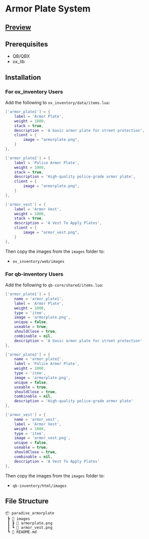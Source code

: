 # Armor Plate System

## [Preview](https://youtu.be/EV4Z2dSNfF4)

## Prerequisites

- QB/QBX
- ox_lib

## Installation

### For ox_inventory Users

Add the following to `ox_inventory/data/items.lua`:

```lua
['armor_plate1'] = {
    label = 'Armor Plate',
    weight = 1000,
    stack = true,
    description = 'A basic armor plate for street protection',
    client = {
        image = "armorplate.png",
    }
},

['armor_plate2'] = {
    label = 'Police Armor Plate',
    weight = 1000,
    stack = true,
    description = 'High-quality police-grade armor plate',
    client = {
        image = "armorplate.png",
    }
},

['armor_vest'] = {
    label = 'Armor Vest',
    weight = 1000,
    stack = true,
    description = 'A Vest To Apply Plates',
    client = {
        image = "armor_vest.png",
    }
},
```

Then copy the images from the `images` folder to:
- `ox_inventory/web/images`

### For qb-inventory Users 

Add the following to `qb-core/shared/items.lua`:

```lua
['armor_plate1'] = {
    name = 'armor_plate1',
    label = 'Armor Plate',
    weight = 1000,
    type = 'item',
    image = 'armorplate.png',
    unique = false,
    useable = true,
    shouldClose = true,
    combinable = nil,
    description = 'A basic armor plate for street protection'
},

['armor_plate2'] = {
    name = 'armor_plate2',
    label = 'Police Armor Plate',
    weight = 1000,
    type = 'item',
    image = 'armorplate.png',
    unique = false,
    useable = true,
    shouldClose = true,
    combinable = nil,
    description = 'High-quality police-grade armor plate'
},

['armor_vest'] = {
    name = 'armor_vest',
    label = 'Armor Vest', 
    weight = 1000,
    type = 'item',
    image = 'armor_vest.png',
    unique = false,
    useable = true,
    shouldClose = true,
    combinable = nil,
    description = 'A Vest To Apply Plates'
},
```

Then copy the images from the `images` folder to:
- `qb-inventory/html/images`

## File Structure

```
📦 paradise_armorplate
 ┣ 📂 images
 ┃ ┣ 📜 armorplate.png
 ┃ ┗ 📜 armor_vest.png
 ┗ 📜 README.md
```
